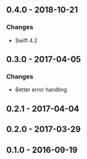 ## 0.4.0 - 2018-10-21
### Changes
- Swift 4.2

## 0.3.0 - 2017-04-05
### Changes
- Better error handling

## 0.2.1 - 2017-04-04

## 0.2.0 - 2017-03-29

## 0.1.0 - 2016-09-19
